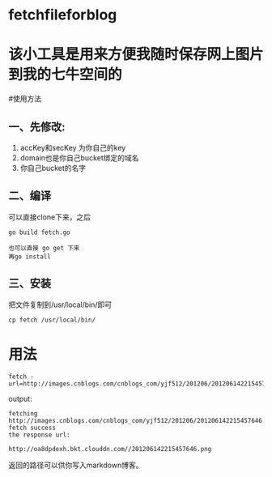 # fetchfileforblog
该小工具是用来方便我随时保存网上图片到我的七牛空间的
============
#使用方法
## 一、先修改:
1. accKey和secKey 为你自己的key
2. domain也是你自己bucket绑定的域名
3. 你自己bucket的名字

## 二、编译
可以直接clone下来，之后
```
go build fetch.go

也可以直接 go get 下来
再go install
```

## 三、安装
把文件复制到/usr/local/bin/即可
```
cp fetch /usr/local/bin/

```

# 用法
```
fetch -url=http://images.cnblogs.com/cnblogs_com/yjf512/201206/201206142215457646.png
```

output:

```
fetching http://images.cnblogs.com/cnblogs_com/yjf512/201206/201206142215457646.png
fetch success
the response url:

http://oa8dpdexh.bkt.clouddn.com//201206142215457646.png

```

返回的路径可以供你写入markdown博客。


